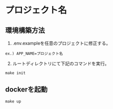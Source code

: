 # プロジェクト名
## 環境構築方法
  1. .env.exampleを任意のプロジェクトに修正する。
  ```
  ex.) APP_NAME=プロジェクト名
  ```
  2. ルートディレクトリにて下記のコマンドを実行。
  ```
  make init
  ```
## dockerを起動
~~~
make up
~~~
